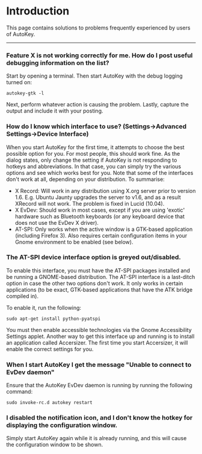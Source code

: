 # Introduction #

This page contains solutions to problems frequently experienced by users of AutoKey.


---

### Feature X is not working correctly for me. How do I post useful debugging information on the list? ###
Start by opening a terminal. Then start AutoKey with the debug logging turned on:

```
autokey-gtk -l
```

Next, perform whatever action is causing the problem. Lastly, capture the output and include it with your posting.

### How do I know which interface to use? (Settings->Advanced Settings->Device Interface) ###
When you start AutoKey for the first time, it attempts to choose the best possible option for you. For most people, this should work fine. As the dialog states, only change the setting if AutoKey is not responding to hotkeys and abbreviations. In that case, you can simply try the various options and see which works best for you. Note that some of the interfaces don't work at all, depending on your distribution. To summarise:

  * X Record: Will work in any distribution using X.org server prior to version 1.6. E.g. Ubuntu Jaunty upgrades the server to v1.6, and as a result XRecord will not work. The problem is fixed in Lucid (10.04).
  * X EvDev: Should work in most cases, except if you are using 'exotic' hardware such as Bluetooth keyboards (or any keyboard device that does not use the EvDev X driver).
  * AT-SPI: Only works when the active window is a GTK-based application (including Firefox 3). Also requires certain configuration items in your Gnome environment to be enabled (see below).

### The AT-SPI device interface option is greyed out/disabled. ###
To enable this interface, you must have the AT-SPI packages installed and be running a GNOME-based distribution. The AT-SPI interface is a last-ditch option in case the other two options don't work. It only works in certain applications (to be exact, GTK-based applications that have the ATK bridge compiled in).

To enable it, run the following:

```
sudo apt-get install python-pyatspi 
```

You must then enable accessible technologies via the Gnome Accessibility Settings applet. Another way to get this interface up and running is to install an application called Accersizer. The first time you start Accersizer, it will enable the correct settings for you.

### When I start AutoKey I get the message "Unable to connect to EvDev daemon" ###
Ensure that the AutoKey EvDev daemon is running by running the following command:

```
sudo invoke-rc.d autokey restart 
```

### I disabled the notification icon, and I don't know the hotkey for displaying the configuration window. ###
Simply start AutoKey again while it is already running, and this will cause the configuration window to be shown.
